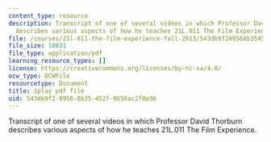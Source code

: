 ```yaml
---
content_type: resource
description: Transcript of one of several videos in which Professor David Thorburn
  describes various aspects of how he teaches 21L.011 The Film Experience.
file: /courses/21l-011-the-film-experience-fall-2013/543db9f209568b35452f0656ac2f8e36_tg_1R6CDIa0.pdf
file_size: 18831
file_type: application/pdf
learning_resource_types: []
license: https://creativecommons.org/licenses/by-nc-sa/4.0/
ocw_type: OCWFile
resourcetype: Document
title: 3play pdf file
uid: 543db9f2-0956-8b35-452f-0656ac2f8e36
---
```

Transcript of one of several videos in which Professor David Thorburn describes various aspects of how he teaches 21L.011 The Film Experience.